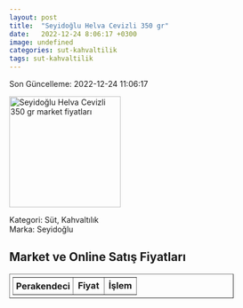 ```yaml
---
layout: post
title:  "Seyidoğlu Helva Cevizli 350 gr"
date:   2022-12-24 8:06:17 +0300
image: undefined
categories: sut-kahvaltilik
tags: sut-kahvaltilik
---
```


Son Güncelleme: 2022-12-24 11:06:17

<img src="undefined" width="200" alt="Seyidoğlu Helva Cevizli 350 gr market fiyatları" />

Kategori: Süt, Kahvaltılık
<br />
Marka: Seyidoğlu

<h2>Market ve Online Satış Fiyatları</h2>

<table border="1" style="padding: 5px;width:80%;">
  <tr>
    <td style="padding: 5px;"><strong>Perakendeci</strong></td>
    <td><strong>Fiyat</strong></td>
    <td><strong>İşlem</strong></td>
  </tr>
  
</table>
